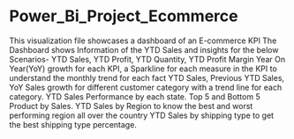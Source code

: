 # Power_Bi_Project_Ecommerce
This visualization file showcases a dashboard of an E-commerce KPI
The Dashboard shows Information of the YTD Sales and insights for the below Scenarios-
YTD Sales, YTD Profit, YTD Quantity, YTD Profit Margin
Year On Year(YoY) growth for each KPI, a Sparkline for each measure in the KPI to understand the monthly trend for each fact
YTD Sales, Previous YTD Sales, YoY Sales growth for different customer category with a trend line for each category.
YTD Sales Performance by each state.
Top 5 and Bottom 5 Product by Sales.
YTD Sales by Region to know the best and worst performing region all over the country
YTD Sales by shipping type to get the best shipping type percentage.
